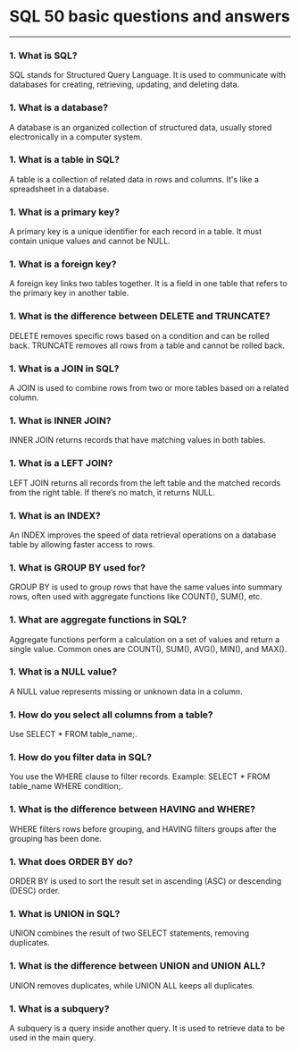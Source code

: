 # SQL 50 basic questions and answers
---

### 1. What is SQL?
SQL stands for Structured Query Language. It is used to communicate with databases for creating, retrieving, updating, and deleting data.

### 1. What is a database?
A database is an organized collection of structured data, usually stored electronically in a computer system.

### 1. What is a table in SQL?
A table is a collection of related data in rows and columns. It's like a spreadsheet in a database.

### 1. What is a primary key?
A primary key is a unique identifier for each record in a table. It must contain unique values and cannot be NULL.

### 1. What is a foreign key?
A foreign key links two tables together. It is a field in one table that refers to the primary key in another table.

### 1. What is the difference between DELETE and TRUNCATE?
DELETE removes specific rows based on a condition and can be rolled back. TRUNCATE removes all rows from a table and cannot be rolled back.

### 1. What is a JOIN in SQL?
A JOIN is used to combine rows from two or more tables based on a related column.

### 1. What is INNER JOIN?
INNER JOIN returns records that have matching values in both tables.

### 1. What is a LEFT JOIN?
LEFT JOIN returns all records from the left table and the matched records from the right table. If there’s no match, it returns NULL.

### 1. What is an INDEX?
An INDEX improves the speed of data retrieval operations on a database table by allowing faster access to rows.

### 1. What is GROUP BY used for?
GROUP BY is used to group rows that have the same values into summary rows, often used with aggregate functions like COUNT(), SUM(), etc.

### 1. What are aggregate functions in SQL?
Aggregate functions perform a calculation on a set of values and return a single value. Common ones are COUNT(), SUM(), AVG(), MIN(), and MAX().

### 1. What is a NULL value?
A NULL value represents missing or unknown data in a column.

### 1. How do you select all columns from a table?
Use SELECT * FROM table_name;.

### 1. How do you filter data in SQL?
You use the WHERE clause to filter records. Example: SELECT * FROM table_name WHERE condition;.

### 1. What is the difference between HAVING and WHERE?
WHERE filters rows before grouping, and HAVING filters groups after the grouping has been done.

### 1. What does ORDER BY do?
ORDER BY is used to sort the result set in ascending (ASC) or descending (DESC) order.

### 1. What is UNION in SQL?
UNION combines the result of two SELECT statements, removing duplicates.

### 1. What is the difference between UNION and UNION ALL?
UNION removes duplicates, while UNION ALL keeps all duplicates.

### 1. What is a subquery?
A subquery is a query inside another query. It is used to retrieve data to be used in the main query.
